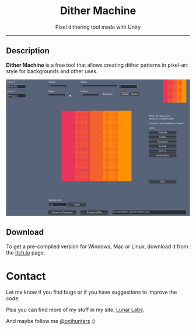 <h1 align="center">Dither Machine</h1>

<p align="center">Pixel dithering tool made with Unity</p>

---

## Description

**Dither Machine** is a free tool that allows creating dither patterns in pixel-art style for backgrounds and other uses. 

<p align="center"><img src="test.gif"></p>

## Download

To get a pre-compiled version for Windows, Mac or Linux, download it from the [Itch.io](https://lunarlabs.itch.io/dither-machine) page.

# Contact

Let me know if you find bugs or if you have suggestions to improve the code.

Plus you can find more of my stuff in my site, [Lunar Labs](https://lunarlabs.pt).

And maybe follow me [@onihunters](https://twitter.com/onihunters) :)
